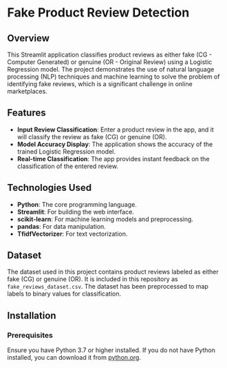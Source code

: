 # Fake Product Review Detection

## Overview

This Streamlit application classifies product reviews as either fake (CG - Computer Generated) or genuine (OR - Original Review) using a Logistic Regression model. The project demonstrates the use of natural language processing (NLP) techniques and machine learning to solve the problem of identifying fake reviews, which is a significant challenge in online marketplaces.

## Features

- **Input Review Classification**: Enter a product review in the app, and it will classify the review as fake (CG) or genuine (OR).
- **Model Accuracy Display**: The application shows the accuracy of the trained Logistic Regression model.
- **Real-time Classification**: The app provides instant feedback on the classification of the entered review.

## Technologies Used

- **Python**: The core programming language.
- **Streamlit**: For building the web interface.
- **scikit-learn**: For machine learning models and preprocessing.
- **pandas**: For data manipulation.
- **TfidfVectorizer**: For text vectorization.

## Dataset

The dataset used in this project contains product reviews labeled as either fake (CG) or genuine (OR). It is included in this repository as `fake_reviews_dataset.csv`. The dataset has been preprocessed to map labels to binary values for classification.

## Installation

### Prerequisites

Ensure you have Python 3.7 or higher installed. If you do not have Python installed, you can download it from [python.org](https://www.python.org/).



